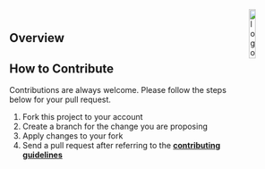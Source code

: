 <img  align="right" width="15%" src="https://raw.githubusercontent.com/ycaglar/.github/master/badge.png" alt="logo">

#

## Overview

<!-- ![Screenshot](./) -->

## How to Contribute

Contributions are always welcome. Please follow the steps below for your pull request.

1. Fork this project to your account
2. Create a branch for the change you are proposing
3. Apply changes to your fork
4. Send a pull request after referring to the **[contributing guidelines](https://github.com/ycaglar/.github/blob/master/CONTRIBUTING.md)**
